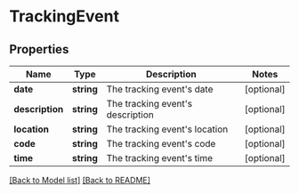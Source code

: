 # TrackingEvent

## Properties
Name | Type | Description | Notes
------------ | ------------- | ------------- | -------------
**date** | **string** | The tracking event&#x27;s date | [optional] 
**description** | **string** | The tracking event&#x27;s description | [optional] 
**location** | **string** | The tracking event&#x27;s location | [optional] 
**code** | **string** | The tracking event&#x27;s code | [optional] 
**time** | **string** | The tracking event&#x27;s time | [optional] 

[[Back to Model list]](../../README.md#documentation-for-models) [[Back to README]](../../README.md)


